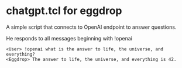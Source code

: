# chatgpt.tcl for eggdrop
A simple script that connects to OpenAI endpoint to answer questions.

He responds to all messages beginning with !openai
```
<User> !openai what is the answer to life, the universe, and everything?
<Eggdrop> The answer to life, the universe, and everything is 42.
```
